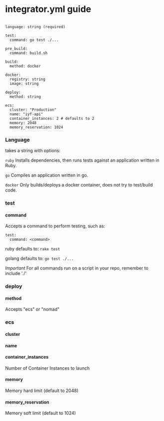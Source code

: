 # integrator.yml guide

```

language: string (required)

test:
  command: go test ./...

pre_build:
  command: build.sh

build:
  method: docker

docker:
  registry: string
  image: string

deploy:
  method: string

ecs:
  cluster: "Production"
  name: "iyf-api"
  container_instances: 2 # defaults to 2
  memory: 2048
  memory_reservation: 1024
```

### Language

takes a string with options:

`ruby`
Installs dependencies, then runs tests against an application written in Ruby.

`go`
Compiles an application written in go.

`docker`
Only builds/deploys a docker container, does not try to test/build code.

### test

#### command

Accepts a command to perform testing, such as:

```
test:
  command: <command>
```

ruby defaults to: `rake test`

golang defaults to: `go test ./...`

*Important* For all commands run on a script in your repo, remember to include './'

### deploy

#### method

Accepts "ecs" or "nomad"

### ecs

#### cluster
#### name
#### container_instances
Number of Container Instances to launch

#### memory
Memory hard limit (default to 2048)

#### memory_reservation
Memory soft limit (default to 1024)

